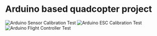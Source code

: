 # Arduino based quadcopter project
![Arduino Sensor Calibration Test](https://github.com/net-attack/drone_controller/actions/workflows/test-setup.yml/badge.svg)
![Arduino ESC Calibration Test](https://github.com/net-attack/drone_controller/actions/workflows/test-calibration.yml/badge.svg)
![Arduino Flight Controller Test](https://github.com/net-attack/drone_controller/actions/workflows/test-controller.yml/badge.svg)
